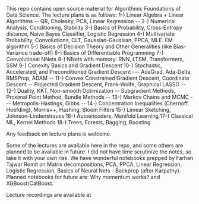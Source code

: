 This repo contains open source material for Algorithmic Foundations of Data Science.
The lecture plans is as follows:
1-) Linear Algebra + Linear Algorithms -- QR, Cholesky, PCA, Linear Regression -- 
2-) Numerical Analysis, Conditioning, Stability
3-) Basics of Probability, Cross-Entropy distance, Naive Bayes Classifier, Logistic Regression
4-) Multivariate Probability, Convolutiions, CLT, Gaussian-Gaussian, PPCA, MLE. EM algorithm
5-) Basics of Decision Theory and Other Generalities (like Bias-Variance trade-off)
6-) Basics of Differentiable Programming
7-) Convolutional NNets
8-) NNets with memory: RNN, LTSM, Transformers, SSM
9-) Conexity Basics and Gradient Descent
10-) Stochastic, Accelerated, and Preconditioned Gradient Descent --- AdaGrad, Ada-Delta, RMSProp, ADAM --
11-) Convex Constrained Gradient Descent, Coordinate Descent -- Projected Gradient Descent, Frank-Wolfe, Graphical LASSO --
12-) Duality, KKT, Non-smooth Optimization -- Subgradient Methods, Proximal Point Method, Bundle Methods --
13-) Markov Chains and MCMC --- Metropolis-Hastings, Gibbs --
14-) Concentration Inequalities (Chernoff, Hoefding),  Morris++, Hashing, Bloom Filters
15-) Limear Sketching, Johnson-Lindenstrauss
16-) Autoencoders, Manifold Learning
17-) Classical ML, Kernel Methods
18-) Trees, Forests, Bagging, Boosting

Any feedback on lecture plans is welcome.


Some of the lectures are available here in the repo, and some others are planned to be available in future.
I did not have time scrutinize the notes, so take it with your own risk.
We have wonderful notebooks prepped by Farhan Tajwar Romit on  Matrix decompositions, PCA, PPCA,  Linear Regression, Logistic Regression,  Basics of Neural Nets - Backprop (after Karpathy).
Planned notebooks for future are: Why momentum works? and XGBoost/CatBoost.

Lecture recordings are available at 

